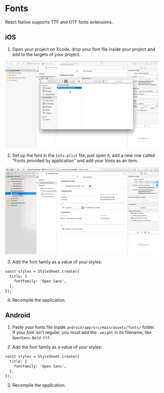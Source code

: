 # Fonts

React Native supports TTF and OTF fonts extensions.

## iOS

1. Open your project on Xcode, drop your font file inside your project and add to the targets of your project.

![](assets/images/illustrations/add-font-on-the-xcode.gif)

2. Set up the font in the `Info.plist` file, just open it, add a new row called "Fonts provided by application" and add your fonts as an item.

![](assets/images/illustrations/setup-font-in-infoplist.gif)

3. Add the font family as a value of your styles:

```
const styles = StyleSheet.create({
  title: {
    fontFamily: 'Open Sans',
  },
});
```

4. Recompile the application.

## Android

1. Paste your fonts file inside `android/app/src/main/assets/fonts/` folder. If your font isn't regular, you must add the `-weight` in its filename, like `OpenSans-Bold.ttf`.

2. Add the font family as a value of your styles:
```
const styles = StyleSheet.create({
  title: {
    fontFamily: 'Open Sans',
  },
});
```

3. Recompile the application.
